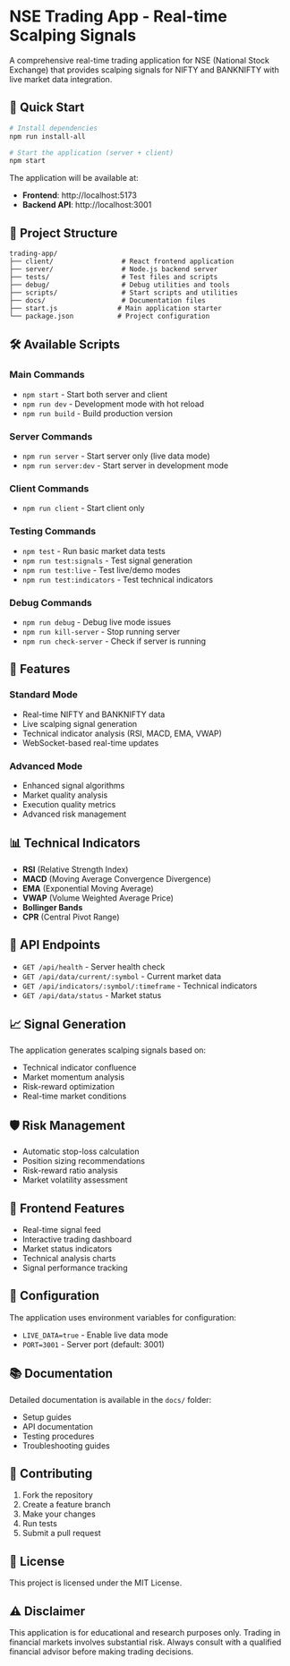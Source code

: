 # NSE Trading App - Real-time Scalping Signals

A comprehensive real-time trading application for NSE (National Stock Exchange) that provides scalping signals for NIFTY and BANKNIFTY with live market data integration.

## 🚀 Quick Start

```bash
# Install dependencies
npm run install-all

# Start the application (server + client)
npm start
```

The application will be available at:
- **Frontend**: http://localhost:5173
- **Backend API**: http://localhost:3001

## 📁 Project Structure

```
trading-app/
├── client/                 # React frontend application
├── server/                 # Node.js backend server
├── tests/                  # Test files and scripts
├── debug/                  # Debug utilities and tools
├── scripts/                # Start scripts and utilities
├── docs/                   # Documentation files
├── start.js               # Main application starter
└── package.json           # Project configuration
```

## 🛠️ Available Scripts

### Main Commands
- `npm start` - Start both server and client
- `npm run dev` - Development mode with hot reload
- `npm run build` - Build production version

### Server Commands
- `npm run server` - Start server only (live data mode)
- `npm run server:dev` - Start server in development mode

### Client Commands
- `npm run client` - Start client only

### Testing Commands
- `npm test` - Run basic market data tests
- `npm run test:signals` - Test signal generation
- `npm run test:live` - Test live/demo modes
- `npm run test:indicators` - Test technical indicators

### Debug Commands
- `npm run debug` - Debug live mode issues
- `npm run kill-server` - Stop running server
- `npm run check-server` - Check if server is running

## 🔧 Features

### Standard Mode
- Real-time NIFTY and BANKNIFTY data
- Live scalping signal generation
- Technical indicator analysis (RSI, MACD, EMA, VWAP)
- WebSocket-based real-time updates

### Advanced Mode
- Enhanced signal algorithms
- Market quality analysis
- Execution quality metrics
- Advanced risk management

## 📊 Technical Indicators

- **RSI** (Relative Strength Index)
- **MACD** (Moving Average Convergence Divergence)
- **EMA** (Exponential Moving Average)
- **VWAP** (Volume Weighted Average Price)
- **Bollinger Bands**
- **CPR** (Central Pivot Range)

## 🔗 API Endpoints

- `GET /api/health` - Server health check
- `GET /api/data/current/:symbol` - Current market data
- `GET /api/indicators/:symbol/:timeframe` - Technical indicators
- `GET /api/data/status` - Market status

## 📈 Signal Generation

The application generates scalping signals based on:
- Technical indicator confluence
- Market momentum analysis
- Risk-reward optimization
- Real-time market conditions

## 🛡️ Risk Management

- Automatic stop-loss calculation
- Position sizing recommendations
- Risk-reward ratio analysis
- Market volatility assessment

## 📱 Frontend Features

- Real-time signal feed
- Interactive trading dashboard
- Market status indicators
- Technical analysis charts
- Signal performance tracking

## 🔧 Configuration

The application uses environment variables for configuration:
- `LIVE_DATA=true` - Enable live data mode
- `PORT=3001` - Server port (default: 3001)

## 📚 Documentation

Detailed documentation is available in the `docs/` folder:
- Setup guides
- API documentation
- Testing procedures
- Troubleshooting guides

## 🤝 Contributing

1. Fork the repository
2. Create a feature branch
3. Make your changes
4. Run tests
5. Submit a pull request

## 📄 License

This project is licensed under the MIT License.

## ⚠️ Disclaimer

This application is for educational and research purposes only. Trading in financial markets involves substantial risk. Always consult with a qualified financial advisor before making trading decisions.